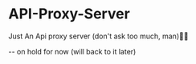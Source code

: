 # API-Proxy-Server
Just An Api proxy server (don't ask too much, man)🤷🏻

-- on hold for now (will back to it later)
